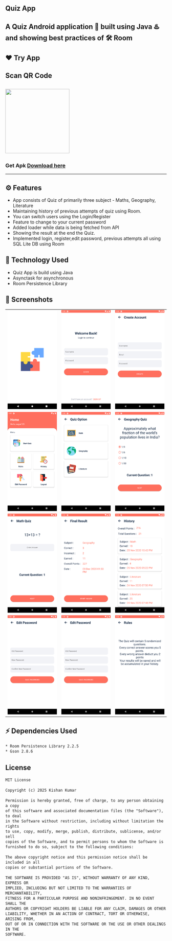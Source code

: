 ## Quiz App
A Quiz Android application 📱 built using Java ♨️ and showing best practices of 🛠️ Room
-------------------

## ❤️ Try App
## Scan QR Code
 <img src="https://raw.githubusercontent.com/pickachu404/Quiz-App/master/screenshots/qrCodeForApk.png"
width="200" height="200"> 
---------------
### Get Apk [Download here](https://raw.githubusercontent.com/pickachu404/Quiz-App/master/app/release/app-release.apk)
--------
## ⚙️ Features
* App consists of Quiz of primarily three subject - Maths, Geography, Literature
* Maintaining history of previous attempts of quiz using Room.
* You can switch users using the Login/Register
* Feature to change to your current password
* Added loader while data is being fetched from API
* Showing the result at the end the Quiz.
* Implemented login, register,edit password, previous attempts all using SQL Lite DB using Room 

## 🚀 Technology Used

* Quiz App is build using Java
* Asynctask for asynchronous
* Room Persistence Library

## 📸 Screenshots

||||
|:----------------------------------------:|:-----------------------------------------:|:-----------------------------------------: |
| ![Imgur](screenshots/0.png) | ![Imgur](screenshots/1.png) | ![Imgur](screenshots/2.png) |
| ![Imgur](screenshots/3.png) | ![Imgur](screenshots/4.png) | ![Imgur](screenshots/5.png) |
| ![Imgur](screenshots/6.png) | ![Imgur](screenshots/7.png) | ![Imgur](screenshots/8.png) |
| ![Imgur](screenshots/9.png) | ![Imgur](screenshots/9.png) | ![Imgur](screenshots/10.png) |

## ⚡ Dependencies Used
```sh
* Room Persistence Library 2.2.5
* Gson 2.8.6
```

## License
```
MIT License

Copyright (c) 2025 Kishan Kumar

Permission is hereby granted, free of charge, to any person obtaining a copy
of this software and associated documentation files (the "Software"), to deal
in the Software without restriction, including without limitation the rights
to use, copy, modify, merge, publish, distribute, sublicense, and/or sell
copies of the Software, and to permit persons to whom the Software is
furnished to do so, subject to the following conditions:

The above copyright notice and this permission notice shall be included in all
copies or substantial portions of the Software.

THE SOFTWARE IS PROVIDED "AS IS", WITHOUT WARRANTY OF ANY KIND, EXPRESS OR
IMPLIED, INCLUDING BUT NOT LIMITED TO THE WARRANTIES OF MERCHANTABILITY,
FITNESS FOR A PARTICULAR PURPOSE AND NONINFRINGEMENT. IN NO EVENT SHALL THE
AUTHORS OR COPYRIGHT HOLDERS BE LIABLE FOR ANY CLAIM, DAMAGES OR OTHER
LIABILITY, WHETHER IN AN ACTION OF CONTRACT, TORT OR OTHERWISE, ARISING FROM,
OUT OF OR IN CONNECTION WITH THE SOFTWARE OR THE USE OR OTHER DEALINGS IN THE
SOFTWARE.
```

